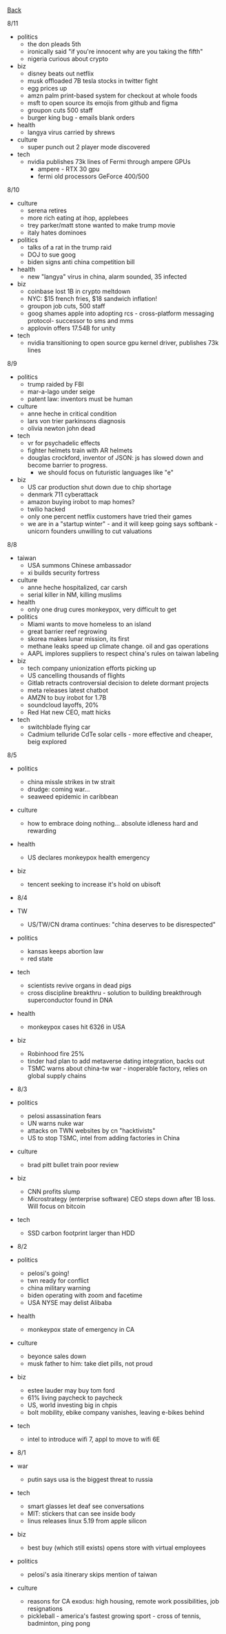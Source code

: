 [Back](./index.md)

8/11
- politics
  - the don pleads 5th
  - ironically said "if you're innocent why are you taking the fifth"
  - nigeria curious about crypto
- biz
  - disney beats out netflix
  - musk offloaded 7B tesla stocks in twitter fight
  - egg prices up
  - amzn palm print-based system for checkout at whole foods
  - msft to open source its emojis from github and figma
  - groupon cuts 500 staff
  - burger king bug - emails blank orders
- health
  - langya virus carried by shrews
- culture
  - super punch out 2 player mode discovered
- tech
  - nvidia publishes 73k lines of Fermi through ampere GPUs
    - ampere - RTX 30 gpu
    - fermi old processors GeForce 400/500

8/10
- culture
  - serena retires
  - more rich eating at ihop, applebees
  - trey parker/matt stone wanted to make trump movie
  - italy hates dominoes
- politics
  - talks of a rat in the trump raid
  - DOJ to sue goog
  - biden signs anti china competition bill
- health
  - new "langya" virus in china, alarm sounded, 35 infected
- biz
  - coinbase lost 1B in crypto meltdown
  - NYC: $15 french fries, $18 sandwich inflation!
  - groupon job cuts, 500 staff
  - goog shames apple into adopting rcs - cross-platform messaging protocol- successor to sms and mms
  - applovin offers 17.54B for unity
- tech
  - nvidia transitioning to open source gpu kernel driver, publishes 73k lines

8/9
- politics
  - trump raided by FBI
  - mar-a-lago under seige
  - patent law: inventors must be human
- culture
  - anne heche in critical condition
  - lars von trier parkinsons diagnosis
  - olivia newton john dead
- tech
  - vr for psychadelic effects
  - fighter helmets train with AR helmets
  - douglas crockford, inventor of JSON: js has slowed down and become barrier to progress.
    - we should focus on futuristic languages like "e"
- biz
  - US car production shut down due to chip shortage
  - denmark 711 cyberattack
  - amazon buying irobot to map homes?
  - twilio hacked
  - only one percent netflix customers have tried their games
  - we are in a "startup winter" - and it will keep going says softbank - unicorn founders unwilling to cut valuations


8/8
- taiwan
  - USA summons Chinese ambassador
  - xi builds security fortress
- culture
  - anne heche hospitalized, car carsh
  - serial killer in NM, killing muslims
- health
  - only one drug cures monkeypox, very difficult to get
- politics
  - Miami wants to move homeless to an island
  - great barrier reef regrowing
  - skorea makes lunar mission, its first
  - methane leaks speed up climate change.  oil and gas operations
  - AAPL implores suppliers to respect china's rules on taiwan labeling
- biz
  - tech company unionization efforts picking up
  - US cancelling thousands of flights
  - Gitlab retracts controversial decision to delete dormant projects
  - meta releases latest chatbot
  - AMZN to buy irobot for 1.7B
  - soundcloud layoffs, 20%
  - Red Hat new CEO, matt hicks
- tech
  - switchblade flying car
  - Cadmium telluride CdTe solar cells - more effective and cheaper, beig explored

8/5
- politics
  - china missle strikes in tw strait
  - drudge: coming war...
  - seaweed epidemic in caribbean
- culture
  - how to embrace doing nothing... absolute idleness hard and rewarding
- health
  - US declares monkeypox health emergency
- biz
  - tencent seeking to increase it's hold on ubisoft

- 8/4
- TW
  - US/TW/CN drama continues: "china deserves to be disrespected"
- politics
  - kansas keeps abortion law
  - red state
- tech
  - scientists revive organs in dead pigs
  - cross discipline breakthru - solution to building breakthrough superconductor found in DNA
- health
  - monkeypox cases hit 6326 in USA
- biz
  - Robinhood fire 25%
  - tinder had plan to add metaverse dating integration, backs out
  - TSMC warns about china-tw war - inoperable factory, relies on global supply chains

- 8/3
- politics
  - pelosi assassination fears
  - UN warns nuke war
  - attacks on TWN websites by cn "hacktivists"
  - US to stop TSMC, intel from adding factories in China
- culture
  - brad pitt bullet train poor review
- biz
  - CNN profits slump
  - Microstrategy (enterprise software) CEO steps down after 1B loss.  Will focus on bitcoin
- tech
  - SSD carbon footprint larger than HDD

- 8/2
- politics
  - pelosi's going!
  - twn ready for conflict
  - china military warning
  - biden operating with zoom and facetime
  - USA NYSE may delist Alibaba
- health
  - monkeypox state of emergency in CA
- culture
  - beyonce sales down
  - musk father to him: take diet pills, not proud
- biz
  - estee lauder may buy tom ford
  - 61% living paycheck to paycheck
  - US, world investing big in chpis
  - bolt mobility, ebike company vanishes, leaving e-bikes behind
- tech
  - intel to introduce wifi 7, appl to move to wifi 6E


- 8/1
- war
  - putin says usa is the biggest threat to russia
- tech
  - smart glasses let deaf see conversations
  - MIT: stickers that can see inside body
  - linus releases linux 5.19 from apple silicon
- biz
  - best buy (which still exists) opens store with virtual employees
- politics
  - pelosi's asia itinerary skips mention of taiwan
- culture
  - reasons for CA exodus: high housing, remote work possibilities, job resignations
  - pickleball - america's fastest growing sport - cross of tennis, badminton, ping pong
